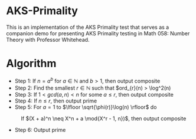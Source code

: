 # AKS-Primality

This is an implementation of the AKS Primality test that serves as a companion demo for presenting AKS Primality testing in Math 058: Number Theory with Professor Whitehead.

# Algorithm

- Step 1: If $n = a^b$ for $a \in \mathbb{N}$ and $b > 1$, then output composite
- Step 2: Find the smallest $r \in \mathbb{N}$ such that $ord_{r}(n) > \log^2(n)
- Step 3: If $1 < gcd(a, n) < n$ for some $a \leq r$, then output composite
- Step 4: If $n \leq r$, then output prime
- Step 5: For $a = 1$ to $\lfloor \sqrt{\phi(r)}\log(n) \rfloor$ do
  <p align="center">
    If $(X + a)^n \neq X^n + a \mod{X^r - 1, n})$, then output composite
  </p>
- Step 6: Output prime
